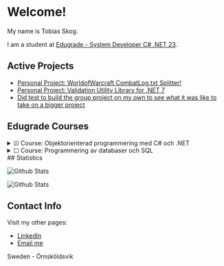 # Welcome!

My name is Tobias Skog.

I am a student at [Edugrade - System Developer C# .NET 23](https://edugrade.com/yh-utbildning/it/systemutvecklarenet-med-ai-kompetens/).

## Active Projects
- [Personal Project: WorldofWarcraft CombatLog.txt Splitter!](https://github.com/TobiasSkog/WoWCombatLogTools)
- [Personal Project: Validation Utility Library for .NET 7](https://github.com/TobiasSkog/ValidationUtility)
- [Did test to build the group project on my own to see what it was like to take on a bigger project](https://github.com/TobiasSkog/TestingSomeStuffWthGroupProject)

## Edugrade Courses

<details>
<summary>&#x2611; Course: Objektorienterad programmering med C# och .NET</summary>
  
- [x] [Labb 1 - Mitt första program](https://github.com/TobiasSkog/MyFirstProgram)
  - *Uppgiften är väldigt enkelt och går i grunden ut på att testa grundläggande programmering i C# och använda Visual Studio. Du som har programmerat tidigare i C# kommer tycka att denna uppgift är väldigt enkel och har du programmerat i något annat språk tidigare kommer du troligen snabbt lista ut hur du löser denna uppgift.*    

- [x] [Lab 2 - Schackbräde](https://github.com/TobiasSkog/ChessBoard)
  - *Det här är den andra uppgiften i kursen och nu kommer du själv få tänka ut en struktur och ett programflöde
som löser uppgiften. Du kommer inte behöva använda speciellt avancerade flöden eller datatyper för att lösa uppgiften utan det
handlar snarare om att hitta en logisk lösning.*   

- [x] [Lab 3 - Gissa numret](https://github.com/TobiasSkog/NumbersGame)
  - *Nu är det dags att bygga ditt första riktiga program som faktiskt kan vara kul att använda - ett enklare spel! Det du ska skapa är ett rätt enkelt spel där användaren får gissa ett nummer. Användaren kommer få lite ledtrådar och den har ett begränsat antal försök på sig att gissa.*

- [x] [Lab 4 - Felsökning](https://github.com/TobiasSkog/Debugging)
  - *Denna uppgift handlar om att felsöka några olika program/kodavsnitt som vi tillhandahåller. Du ska hitta vad som är fel i dessa, korrigera felen och förklara vad som var fel i varje case.*

- [x] [Lab 5 - Grunderna OOP](https://github.com/TobiasSkog/GrunderOOP)
  - *Den första uppgiften i OOP är inte särskilt svår, du ska skapa en klass som räknar ut arean på en cirkel.*

- [x] [Lab 6 - OOP Arv](https://github.com/TobiasSkog/OOPArv)
  - *I denna uppgift kommer du öva på att använda arv inom objektorientering. Uppgiften handlar till stor del om att tänka ut en struktur för arv men också delvis om att implementera den i kod.*

- [x] [Lab 7 - OOP Polymorphism](https://github.com/TobiasSkog/OOPPolymorphism)
  - I denna uppgift kommer du att öva på att använda polymorfism inom objektorienterad programmering. Uppgiften handlar till stor del om att tänka ut en struktur för polymorfism.

- [x] [Lab 8 - OOP Generic collections](https://github.com/TobiasSkog/OOPGenericCollections)
  - *Denna labb handlar om att använda två vanliga generiska typer inom C#. Du kommer att skapa en klass och objekt utifrån den klassen som du sedan ska hantera genom Stack och List.*

- [x] [Lab 9 -Teorihandbok](https://github.com/TobiasSkog/TheoryHandbook)
  - *Denna uppgift är rent teoretisk och du ska inte skriva någon kod. Uppgiften handlar i stället om att med egna ord beskriva exempelvis vad olika begrepp är. I kursplanen finns det flera kunskapsmål som handlar om att du ska ha teoretisk förståelse för flera saker inom kursens område och dessa testas genom denna uppgift. Lite som en tenta men utan tidspress och skrivkramp. 😉 Uppgiften heter Teorihandbok eftersom du i framtiden kan ha nytta av denna själv som ett referensmaterial. Du kan jobba med denna parallellt under hela kursen för att strukturera dina anteckningar.*
 
 - [x] [Lab 10 - Projekt i grupp](https://github.com/Lefuden/NET23-GrupprojektBank)
  - *Projektet kommer att genomföras i grupp. Själva koden kommer ni skapa tillsammans och den kommer användas för att examinera OOP-kursen.*
    
</details>
<details>
<summary>&#9744; Course: Programmering av databaser och SQL</summary>
  
  - [ ] [Labb 1 – Skapa din första databas]()
    - Denna uppgift handlar om att du ska skapa din första databas samt skriva några grundläggande SQL-frågor som hämtar data ur databasen.
  
  - [ ] [Labb 2 – ER-modellering och SQL]()
    - Denna uppgift handlar om att du ska skapa en ER-modell för en helt ny databas, skapa den databasen samt skriva några grundläggande SQL-frågor som hämtar data ur databasen.
  
  - [ ] [Labb 3 – Anropa databasen (SQL & ORM)]()
    - Denna labb bygger vidare på labb 2 och du ska alltså jobba vidare med samma databas som du skapade där. **Du får, om du vill, ändra i databasens struktur och design när du gör denna uppgift!**
  
  - [ ] [Individuellt databasprojekt]()
    - Detta är den sista praktiska uppgiften i kursen. Det är en ganska fri uppgift där du ska bevisa att du kan bygga upp mer komplexa system med databaser. Uppgiften bygger vidare på labb 2 och 3.
 
  - [ ] [Teorihandbok – Databaser]()
    - Denna uppgift är rent teoretisk och du ska inte skriva någon kod. Uppgiften handlar i stället om att med egna ord beskriva exempelvis vad olika begrepp innebär. I kursplanen finns det flera kunskapsmål som handlar om att du ska ha teoretisk förståelse för flera saker inom kursens område och dessa kunskapsmål testas genom denna uppgift. Lite som en tenta men utan tidspress och skrivkramp. 😉 Uppgiften heter Teorihandbok eftersom du i framtiden själv kan ha nytta av denna som ett referensmaterial och du kan jobba med den parallellt under hela kursen för att strukturera dina anteckningar.


  </details>
## Statistics

![Github Stats](https://github-readme-stats.vercel.app/api?username=TobiasSkog&layout=compact&show_icons=true&theme=shadow_red)

![Github Stats](https://github-readme-stats.vercel.app/api/top-langs/?username=TobiasSkog&layout=compact&theme=shadow_red)

## Contact Info

Visit my other pages:
- [LinkedIn](https://www.linkedin.com/in/TobiasSkog)
- [Email me](mailto:skoog.tobias@gmail.com)

Sweden - Örnsköldsvik
